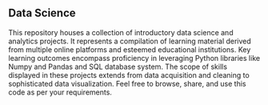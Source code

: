 ## Data Science

This repository houses a collection of introductory data science and analytics projects. It represents a compilation of learning material derived from multiple online platforms and esteemed educational institutions. Key learning outcomes encompass proficiency in leveraging Python libraries like Numpy and Pandas and SQL database system. The scope of skills displayed in these projects extends from data acquisition and cleaning to sophisticated data visualization. Feel free to browse, share, and use this code as per your requirements.
